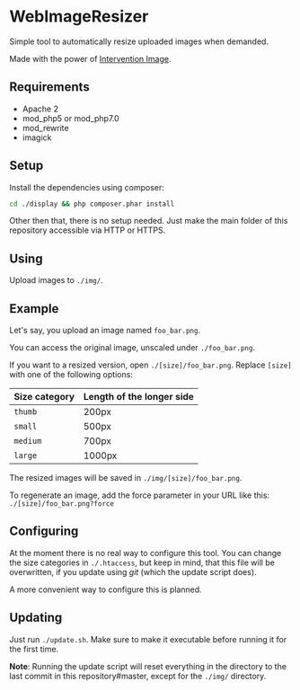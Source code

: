WebImageResizer
===============

Simple tool to automatically resize uploaded images when demanded.

Made with the power of [Intervention Image](/Intervention/image).


## Requirements ##
* Apache 2
* mod_php5 or mod_php7.0
* mod_rewrite
* imagick


## Setup ##
Install the dependencies using composer:

```bash
cd ./display && php composer.phar install
```

Other then that, there is no setup needed. Just make the main folder of this repository accessible via HTTP or HTTPS.


## Using ##
Upload images to `./img/`.


## Example ##
Let's say, you upload an image named `foo_bar.png`.

You can access the original image, unscaled under `./foo_bar.png`.

If you want to a resized version, open `./[size]/foo_bar.png`.
Replace `[size]` with one of the following options:

| Size category  | Length of the longer side |
|---------|---------------------------|
|`thumb`  | 200px                     |
|`small`  | 500px                     |
|`medium` | 700px                     |
|`large`  | 1000px                    |

The resized images will be saved in `./img/[size]/foo_bar.png`.

To regenerate an image, add the force parameter in your URL like this: `./[size]/foo_bar.png?force`

## Configuring ##
At the moment there is no real way to configure this tool. You can change the size categories in `./.htaccess`, but keep in mind, that this file will be overwritten, if you update using *git* (which the update script does).

A more convenient way to configure this is planned.


## Updating ##
Just run `./update.sh`. Make sure to make it executable before running it for the first time.

**Note**: Running the update script will reset everything in the directory to the last commit in this repository#master, except for the `./img/` directory.